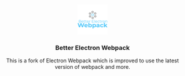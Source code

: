 <div id="top"></div>

<!-- PROJECT LOGO -->
<br />
<div align="center">
  <a href="https://github.com/FoonkG/better-electron-webpack">
    <img src="logo.png" alt="Logo" width="80" height="80">
  </a>

<h3 align="center">Better Electron Webpack</h3>

  <p align="center">
    This is a fork of Electron Webpack which is improved to use the latest version of webpack and more.
  </p>
</div>